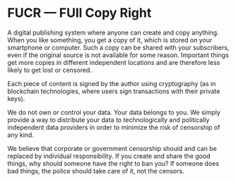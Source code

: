 # FUCR — FUll Copy Right

A digital publishing system where anyone can create and copy anything. When you like something, you get a copy of it, which is stored on your smartphone or computer. Such a copy can be shared with your subscribers, even if the original source is not available for some reason. Important things get more copies in different independent locations and are therefore less likely to get lost or censored.

Each piece of content is signed by the author using cryptography (as in blockchain technologies, where users sign transactions with their private keys).

We do not own or control your data. Your data belongs to you. We simply provide a way to distribute your data to technologically and politically independent data providers in order to minimize the risk of censorship of any kind.

We believe that corporate or government censorship should and can be replaced by individual responsibility. If you create and share the good things, why should someone have the right to ban you? If someone does bad things, the police should take care of it, not the censors.
